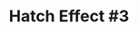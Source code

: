---
portfolio: hatch
title:  "Hatch Effect #3"
description: "Joe and Luis make another grand attempt. Serena lands in Asheville, itching to chase down her new cryptozoology leads, and the reason for the chaos becomes clearer."
imgSrc: "../images/v3/hatch/hatch-3.jpg"
amzlink: "https://www.amazon.com/gp/product/B09L2KFYTY"
layout: port-v-hatch
set: hatch
---